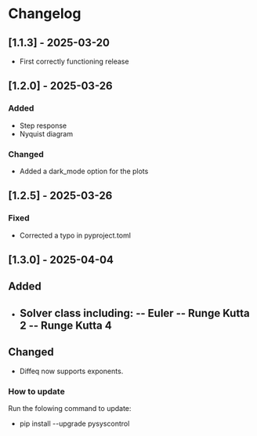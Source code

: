 # Changelog

## [1.1.3] - 2025-03-20
- First correctly functioning release

## [1.2.0] - 2025-03-26
### Added
- Step response
- Nyquist diagram
### Changed
- Added a dark_mode option for the plots
## [1.2.5] - 2025-03-26
### Fixed
- Corrected a typo in pyproject.toml
## [1.3.0] - 2025-04-04
## Added
- Solver class including:
  -- Euler
  -- Runge Kutta 2
  -- Runge Kutta 4
  --
## Changed
- Diffeq now supports exponents.
### How to update
Run the folowing command to update:
- pip install --upgrade pysyscontrol
